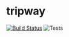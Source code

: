 # tripway
[![Build Status](https://travis-ci.org/Askerx9/tripway.svg?branch=master)](https://travis-ci.org/Askerx9/tripway) ![Tests](https://github.com/Askerx9/tripway/workflows/Tests/badge.svg)
